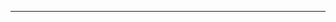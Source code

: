 <!--
CO_OP_TRANSLATOR_METADATA:
{
  "original_hash": "d728344bb154722a868f154d06fc9786",
  "translation_date": "2025-08-26T13:21:12+00:00",
  "source_file": "README.md",
  "language_code": "tw"
}
-->



---

